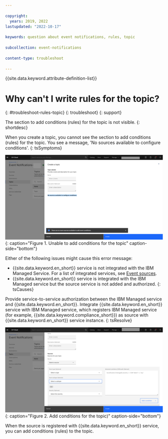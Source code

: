 ```yaml
---

copyright:
  years: 2019, 2022
lastupdated: "2022-10-17"

keywords: question about event notifications, rules, topic

subcollection: event-notifications

content-type: troubleshoot

---
```


{{site.data.keyword.attribute-definition-list}}

# Why can't I write rules for the topic?
{: #troubleshoot-rules-topic}
{: troubleshoot}
{: support}

The section to add conditions (rules) for the topic is not visible.
{: shortdesc}

When you create a topic, you cannot see the section to add conditions (rules) for the topic.
You see a message, 'No sources available to configure conditions'.
{: tsSymptoms}

![Unable to create rules](images/en-ts-rules.png "Unable to add conditions for the topic"){: caption="Figure 1. Unable to add conditions for the topic" caption-side="bottom"}

Either of the following issues might cause this error message:

- {{site.data.keyword.en_short}} service is not integrated with the IBM Managed Service. For a list of integrated services, see [Event sources](/docs/event-notifications?topic=event-notifications-en-source).
- {{site.data.keyword.en_short}} service is integrated with the IBM Managed service but the source service is not added and authorized.
{: tsCauses}

Provide service-to-service authorization between the IBM Managed service and {{site.data.keyword.en_short}}.
Integrate {{site.data.keyword.en_short}} service with IBM Managed service, which registers IBM Managed service (for example, {{site.data.keyword.compliance_short}}) as source with {{site.data.keyword.en_short}} service instance.
{: tsResolve}

![Add conditions](images/en-ts-rules2.png "Add conditions for the topic"){: caption="Figure 2. Add conditions for the topic)" caption-side="bottom"}

When the source is registered with {{site.data.keyword.en_short}} service, you can add conditions (rules) to the topic.
